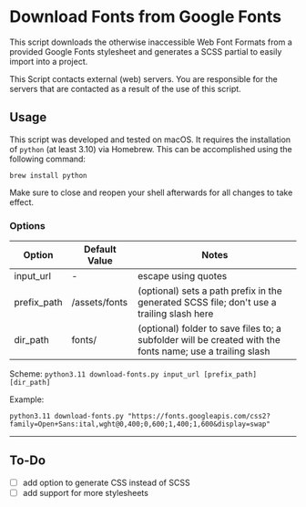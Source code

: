 # Download Fonts from Google Fonts

This script downloads the otherwise inaccessible Web Font Formats from a provided Google Fonts stylesheet and generates a SCSS partial to easily import into a project.

This Script contacts external (web) servers. You are responsible for the servers that are contacted as a result of the use of this script.

## Usage

This script was developed and tested on macOS.
It requires the installation of `python` (at least 3.10) via Homebrew. This can be accomplished using the following command:

```
brew install python
```

Make sure to close and reopen your shell afterwards for all changes to take effect.

### Options

| Option      | Default Value | Notes                                                                                                     |
| ----------- | ------------- | --------------------------------------------------------------------------------------------------------- |
| input_url   | -             | escape using quotes                                                                                       |
| prefix_path | /assets/fonts | (optional) sets a path prefix in the generated SCSS file; don't use a trailing slash here                 |
| dir_path    | fonts/        | (optional) folder to save files to; a subfolder will be created with the fonts name; use a trailing slash |

Scheme: `python3.11 download-fonts.py input_url [prefix_path] [dir_path]`

Example:

```
python3.11 download-fonts.py "https://fonts.googleapis.com/css2?family=Open+Sans:ital,wght@0,400;0,600;1,400;1,600&display=swap"
```

---

## To-Do

- [ ] add option to generate CSS instead of SCSS
- [ ] add support for more stylesheets
